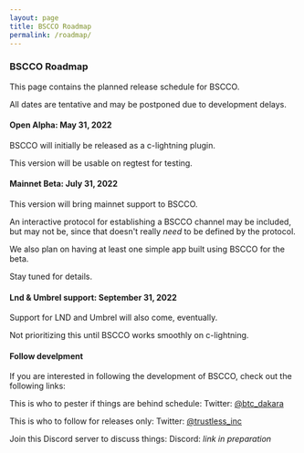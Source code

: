 ```yaml
---
layout: page
title: BSCCO Roadmap
permalink: /roadmap/
---
```


### BSCCO Roadmap

This page contains the planned release schedule for BSCCO.

All dates are tentative and may be postponed due to development delays.

#### Open Alpha: May 31, 2022

BSCCO will initially be released as a c-lightning plugin.

This version will be usable on regtest for testing.

#### Mainnet Beta: July 31, 2022

This version will bring mainnet support to BSCCO.

An interactive protocol for establishing a BSCCO channel may be included,
but may not be, since that doesn't really *need* to be defined by the protocol.

We also plan on having at least one simple app built using BSCCO for the beta.

Stay tuned for details.

#### Lnd & Umbrel support: September 31, 2022

Support for LND and Umbrel will also come, eventually.

Not prioritizing this until BSCCO works smoothly on c-lightning.

#### Follow develpment

If you are interested in following the development of BSCCO, check out the 
following links:

This is who to pester if things are behind schedule:
Twitter: [@btc_dakara](https://twitter.com/btc_dakara)

This is who to follow for releases only:
Twitter: [@trustless_inc](https://twitter.com/trustless_inc)

Join this Discord server to discuss things:
Discord: *link in preparation*